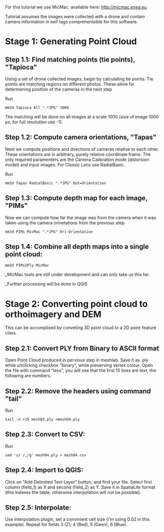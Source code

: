 For this tutorial we use MicMac, available here: http://micmac.ensg.eu

Tutorial assumes the images were collected with a drone and contain 
camera information in exif tags comprehenisible for this software.

# Stage 1: Generating Point Cloud

## Step 1.1: Find matching points (tie points), "Tapioca"
Using a set of drone collected images, begin by calculating tie points.
Tie points are matching regions on different photos. 
These allow for determening position of the cameras in the next step

Run

    mm3d Tapioca All ".*JPG" 1000

The matching will be done on all images at a scale 1000 (size of image 1000 px, for full resolution use -1). 

## Step 1.2: Compute camera orientations, "Tapas"
Next we compute positions and directions of cameras relative to each other.
These orientations are in arbitrary, purely relative coordinate frame.
The only required paramenters are the Camera Calibration mode (distorsion model) and input images.
For Classic Lens use RadialBasic.

Run

    mm3d Tapas RadialBasic ".*JPG" Out=Orientation

## Step 1.3: Compute depth map for each image, "PIMs"
Now we can compute how far the image was from the camera when it was taken using the
camera orinetations from the previous step

    mm3d PIMs MicMac ".*JPG" Ori-Orientation
    
## Step 1.4: Combine all depth maps into a single point cloud:

    mm3d PIMs2Ply MicMac

_MicMac tools are still under development and can only take us this far.

_Further processing will be done in QGIS

# Stage 2: Converting point cloud to orthoimagery and DEM
This can be accomplised by conveting 3D point cloud to a 2D point feature class.

## Step 2.1: Convert PLY from Binary to ASCII format
Open Point Cloud produced in pervious step in meshlab.
Save it as .ply while unclicking checkbox "binary", while preserving vertex colour.
Open the file with command "less", you will see that the first 15 lines are text, the following are numbers. 

## Step 2.2: Remove the headers using command "tail"
Run

    tail -n +15 mesh03.ply >mesh04.ply

## Step 2.3: Convert to CSV:
Run

    sed 's/ /,/g' mesh04.ply > mesh04.csv
    
## Step 2.4: Import to QGIS:

Click on "Add Delimited Text Layer" button, and find your file.
Select first column (field_1) as X and second (field_2) as Y.
Save it in SpatiaLite format (this indexes the table, otherwise interpolation will not be possible).

## Step 2.5: Interpolate:
Use interpolation plugin, set a convinient cell size (i'm using 0.02 in this example).
Repeat for fields 3 (Z); 4 (Red), 5 (Geen), 6 (Blue).

